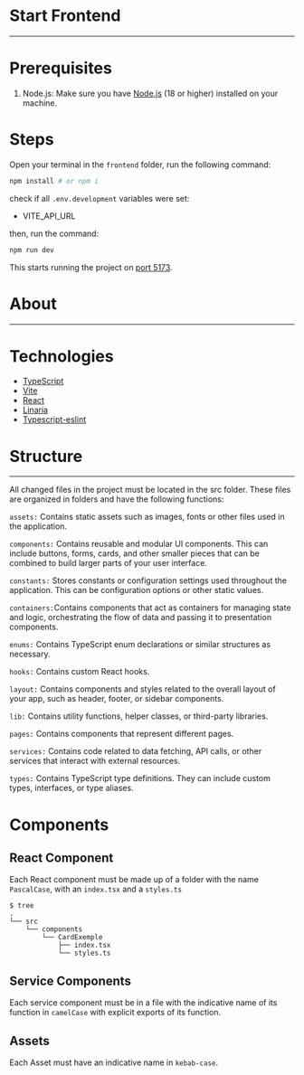 # **Start Frontend**
___
# Prerequisites
1. Node.js: Make sure you have [Node.js](https://nodejs.org/en) (18 or higher) installed on your machine.

# Steps
Open your terminal in the `frontend` folder, run the following command:
```bash
npm install # or npm i
```

check if all `.env.development` variables were set:
 - VITE_API_URL

then, run the command:
```bash
npm run dev
```

This starts running the project on [port 5173](http://localhost:5173/).

# **About**
___
# Technologies
- [TypeScript](https://www.typescriptlang.org)
- [Vite](https://vitejs.dev)
- [React](https://react.dev)
- [Linaria](https://linaria.dev)
- [Typescript-eslint](https://typescript-eslint.io)

# **Structure**
___

All changed files in the project must be located in the src folder. 
These files are organized in folders and have the following functions:

`assets:` Contains static assets such as images, fonts or other files used in the application.

`components:` Contains reusable and modular UI components. This can include buttons, forms, cards, and other smaller pieces that can be combined to build larger parts of your user interface.

`constants:` Stores constants or configuration settings used throughout the application. This can be configuration options or other static values.

`containers:`Contains components that act as containers for managing state and logic, orchestrating the flow of data and passing it to presentation components.

`enums:` Contains TypeScript enum declarations or similar structures as necessary.

`hooks:` Contains custom React hooks.

`layout:` Contains components and styles related to the overall layout of your app, such as header, footer, or sidebar components.

`lib:` Contains utility functions, helper classes, or third-party libraries.

`pages:` Contains components that represent different pages.

`services:` Contains code related to data fetching, API calls, or other services that interact with external resources.

`types:` Contains TypeScript type definitions. They can include custom types, interfaces, or type aliases.

# Components
## React Component
Each React component must be made up of a folder with the name `PascalCase`, with an `index.tsx` and a `styles.ts`
```shell
$ tree
.
└── src
    └── components
        └── CardExemple
            ├── index.tsx
            └── styles.ts
```

## Service Components
Each service component must be in a file with the indicative name of its function in `camelCase` with explicit exports of its function.

## Assets
Each Asset must have an indicative name in `kebab-case`.